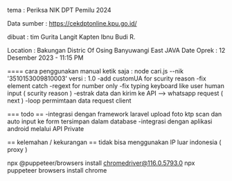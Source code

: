 tema 		: Periksa NIK DPT Pemilu 2024

Data sumber	: https://cekdptonline.kpu.go.id/

dibuat		: tim Gurita Langit
Kapten Ibnu Budi R. 
 
Location	: Bakungan Distric Of Osing Banyuwangi East JAVA
Date Oprek	: 12 Desember 2023 - 11:15 PM

====
cara penggunakan manual ketik saja : node cari.js --nik '3510153009810003'
versi		: 1.0
-add customUA for scurity reason
-fix element catch
-regext for number only
-fix typing keyboard like user human input ( scurity reason )
-estrak data dan kirim ke API --> whatsapp request ( next )
-loop permimtaan data request client

=== todo ==
-integrasi dengan framework laravel upload foto ktp scan dan auto input ke form tersimpan dalam database
-integrasi dengan aplikasi android melalui API Private 

== kelemahan / kekurangan ==
tidak bisa menggunakan IP luar indonesia ( proxy )

npx @puppeteer/browsers install chromedriver@116.0.5793.0
npx puppeteer browsers install chrome 

